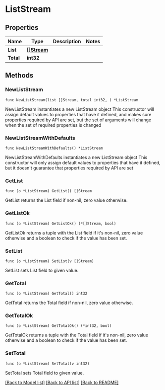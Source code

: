 # ListStream

## Properties

Name | Type | Description | Notes
------------ | ------------- | ------------- | -------------
**List** | [**[]Stream**](Stream.md) |  | 
**Total** | **int32** |  | 

## Methods

### NewListStream

`func NewListStream(list []Stream, total int32, ) *ListStream`

NewListStream instantiates a new ListStream object
This constructor will assign default values to properties that have it defined,
and makes sure properties required by API are set, but the set of arguments
will change when the set of required properties is changed

### NewListStreamWithDefaults

`func NewListStreamWithDefaults() *ListStream`

NewListStreamWithDefaults instantiates a new ListStream object
This constructor will only assign default values to properties that have it defined,
but it doesn't guarantee that properties required by API are set

### GetList

`func (o *ListStream) GetList() []Stream`

GetList returns the List field if non-nil, zero value otherwise.

### GetListOk

`func (o *ListStream) GetListOk() (*[]Stream, bool)`

GetListOk returns a tuple with the List field if it's non-nil, zero value otherwise
and a boolean to check if the value has been set.

### SetList

`func (o *ListStream) SetList(v []Stream)`

SetList sets List field to given value.


### GetTotal

`func (o *ListStream) GetTotal() int32`

GetTotal returns the Total field if non-nil, zero value otherwise.

### GetTotalOk

`func (o *ListStream) GetTotalOk() (*int32, bool)`

GetTotalOk returns a tuple with the Total field if it's non-nil, zero value otherwise
and a boolean to check if the value has been set.

### SetTotal

`func (o *ListStream) SetTotal(v int32)`

SetTotal sets Total field to given value.



[[Back to Model list]](../README.md#documentation-for-models) [[Back to API list]](../README.md#documentation-for-api-endpoints) [[Back to README]](../README.md)


